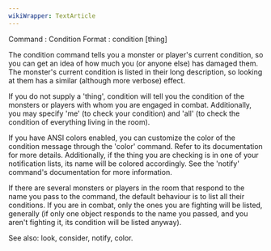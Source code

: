 ```yaml
---
wikiWrapper: TextArticle
---
```

Command : Condition
Format  : condition [thing]

The condition command tells you a monster or player's current condition,
so you can get an idea of how much you (or anyone else) has damaged them.
The monster's current condition is listed in their long description, so
looking at them has a similar (although more verbose) effect.

If you do not supply a 'thing', condition will tell you the condition of
the monsters or players with whom you are engaged in combat.  Additionally,
you may specify 'me' (to check your condition) and 'all' (to check the
condition of everything living in the room).

If you have ANSI colors enabled, you can customize the color of the condition
message through the 'color' command.  Refer to its documentation for more
details.  Additionally, if the thing you are checking is in one of your
notification lists, its name will be colored accordingly.  See the
'notify' command's documentation for more information.

If there are several monsters or players in the room that respond to the
name you pass to the command, the default behaviour is to list all their
conditions.  If you are in combat, only the ones you are fighting will
be listed, generally (if only one object responds to the name you passed,
and you aren't fighting it, its condition will be listed anyway).

See also: look, consider, notify, color.

